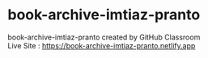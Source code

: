 # book-archive-imtiaz-pranto
book-archive-imtiaz-pranto created by GitHub Classroom
<br>
Live Site : https://book-archive-imtiaz-pranto.netlify.app
